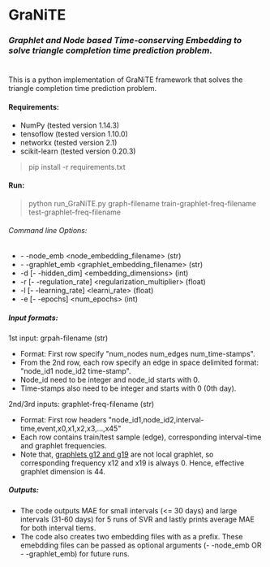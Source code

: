 # GraNiTE 

### *Graphlet and Node based Time-conserving Embedding to solve triangle completion time prediction problem*.
#
#
This is a python implementation of GraNiTE framework that solves the triangle completion time prediction problem.

#### Requirements: 
- NumPy (tested version 1.14.3)
- tensoflow (tested version 1.10.0) 
- networkx (tested version 2.1) 
- scikit-learn (tested version 0.20.3)
> pip install -r requirements.txt

#### Run:

> python run_GraNiTE.py graph-filename train-graphlet-freq-filename test-graphlet-freq-filename 

###### Command line Options:
- \- \-node_emb <node_embedding_filename> (str) 
- \- \-graphlet_emb <graphlet_embedding_filename> (str)
- \-d \[\- \-hidden_dim\] <embedding_dimensions> (int)
- \-r \[\- \-regulation_rate\] <regularization_multiplier> (float)
- \-l \[\- \-learning_rate\] <learni_rate> (float)
- \-e \[\- \-epochs\] <num_epochs> (int)



##### Input formats:
1st input: grpah-filename (str)
 - Format: First row specify "num_nodes num_edges num_time-stamps". 
 - From the 2nd row, each row specify an edge in space delimited format: "node_id1 node_id2 time-stamp".
 - Node_id need to be integer and node_id starts with 0.
 - Time-stamps also need to be integer and starts with 0 (0th day).

2nd/3rd inputs: graphlet-freq-filename (str)
  - Format: First row headers "node_id1,node_id2,interval-time,event,x0,x1,x2,x3,...,x45"
  - Each row contains train/test sample (edge), corresponding interval-time and graphlet frequencies.
  - Note that, [graphlets g12 and g19](https://github.com/Vachik-Dave/E-CLoG-Counting-Edge-Centric-Local-Graphlets/blob/master/graphlets_5.pdf) are not local graphlet, so corresponding frequency x12 and x19 is always 0. Hence, effective graphlet dimension is 44.

##### Outputs:
- The code outputs MAE for small intervals (<= 30 days) and large intervals (31-60 days) for 5 runs of SVR and lastly prints average MAE for both interval tiems.
- The code also creates two embedding files with <graph-filename> as a prefix. These emebdding files can be passed as optional arguments (\- \-node_emb  OR \- \-graphlet_emb) for future runs.
